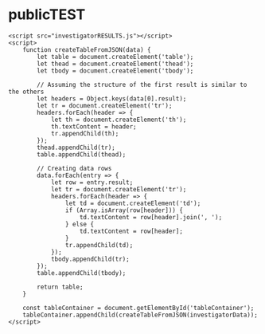 # publicTEST

    <script src="investigatorRESULTS.js"></script>
    <script>
        function createTableFromJSON(data) {
            let table = document.createElement('table');
            let thead = document.createElement('thead');
            let tbody = document.createElement('tbody');

            // Assuming the structure of the first result is similar to the others
            let headers = Object.keys(data[0].result);
            let tr = document.createElement('tr');
            headers.forEach(header => {
                let th = document.createElement('th');
                th.textContent = header;
                tr.appendChild(th);
            });
            thead.appendChild(tr);
            table.appendChild(thead);

            // Creating data rows
            data.forEach(entry => {
                let row = entry.result;
                let tr = document.createElement('tr');
                headers.forEach(header => {
                    let td = document.createElement('td');
                    if (Array.isArray(row[header])) {
                        td.textContent = row[header].join(', ');
                    } else {
                        td.textContent = row[header];
                    }
                    tr.appendChild(td);
                });
                tbody.appendChild(tr);
            });
            table.appendChild(tbody);

            return table;
        }

        const tableContainer = document.getElementById('tableContainer');
        tableContainer.appendChild(createTableFromJSON(investigatorData));
    </script>

